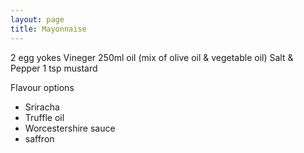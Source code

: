 ```yaml
---
layout: page
title: Mayonnaise
---
```


2 egg yokes
Vineger
250ml oil (mix of olive oil & vegetable oil)
Salt & Pepper
1 tsp mustard

Flavour options
- Sriracha
- Truffle oil
- Worcestershire sauce
- saffron
